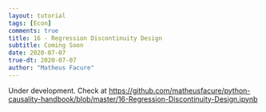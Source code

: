 ```yaml
---
layout: tutorial
tags: [Econ]
comments: true
title: 16 - Regression Discontinuity Design
subtitle: Coming Soon
date: 2020-07-07
true-dt: 2020-07-07
author: "Matheus Facure"
---
```


Under development. Check at https://github.com/matheusfacure/python-causality-handbook/blob/master/16-Regression-Discontinuity-Design.ipynb